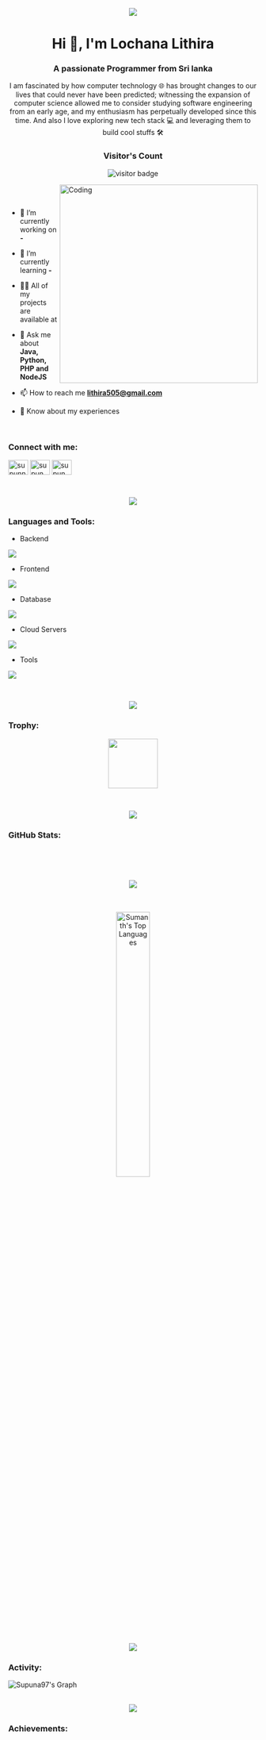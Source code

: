 <p align="center">
 <a href="https://github.com/CodeWhiteWeb/CodeWhiteWeb">
  <img src="https://readme-typing-svg.herokuapp.com?color=%2300FF00&center=true&vCenter=true&lines=Hi+%2C+welcome+to+my+Github+Profile&speed=40">
</a>
</p>

<h1 align="center">Hi 👋, I'm Lochana Lithira</h1>
<h3 align="center">A passionate Programmer from Sri lanka</h3>
<p align="center">I am fascinated by how computer technology 🌐 has brought changes to our lives that could never have been predicted; witnessing the expansion of computer science allowed me to consider studying software engineering from an early age, and my enthusiasm has perpetually developed since this time. And also I love exploring new tech stack 💻 and leveraging them to build cool stuffs 🛠️</p>

<h3 align="center"><b>Visitor's Count</b></h3>
<p align="center"><img src="https://profile-counter.glitch.me/%7BLochanaLithira%7D/count.svg" alt="visitor badge"/></p>

<img align="right" alt="Coding" width="400" src="https://user-images.githubusercontent.com/74038190/229223263-cf2e4b07-2615-4f87-9c38-e37600f8381a.gif">
<br><br>

- 🔭 I’m currently working on **-**

- 🌱 I’m currently learning **-**

- 👨‍💻 All of my projects are available at <!--[supun's workspace](http://supun.traditionalme.life) -->

- 💬 Ask me about **Java, Python, PHP and NodeJS**

- 📫 How to reach me **lithira505@gmail.com**

- 📄 Know about my experiences <!--[my experiences](http://supun.traditionalme.life/#resume) -->

<br>
<h3 align="left">Connect with me:</h3>
<p align="left">
<a href="https://linkedin.com/in/lochana-lithira-202528343" target="blank"><img align="center" src="https://raw.githubusercontent.com/rahuldkjain/github-profile-readme-generator/master/src/images/icons/Social/linked-in-alt.svg" alt="supunnanayakkara" height="30" width="40" /></a>
<!--<a href="https://stackoverflow.com/users/9565088/supun-nanayakkara" target="blank"><img align="center" src="https://raw.githubusercontent.com/rahuldkjain/github-profile-readme-generator/master/src/images/icons/Social/stack-overflow.svg" alt="supun-nanayakkara" height="30" width="40" /></a>-->
<a href="https://www.facebook.com/profile.php?id=100010551151142&mibextid=ZbWKwL" target="blank"><img align="center" src="https://raw.githubusercontent.com/rahuldkjain/github-profile-readme-generator/master/src/images/icons/Social/facebook.svg" alt="supun.nanayakkaraii" height="30" width="40" /></a>
<a href="https://www.instagram.com/lochana_lithira/" target="blank"><img align="center" src="https://raw.githubusercontent.com/rahuldkjain/github-profile-readme-generator/master/src/images/icons/Social/instagram.svg" alt="supun___lk" height="30" width="40" /></a>
<!--<a href="https://www.youtube.com/@supunnanayakkara" target="blank"><img align="center" src="https://raw.githubusercontent.com/rahuldkjain/github-profile-readme-generator/master/src/images/icons/Social/youtube.svg" alt="supun nanayakkara" height="30" width="40" /></a>-->
</p>
<br>


<p  align="center">
<img src="https://user-images.githubusercontent.com/73097560/115834477-dbab4500-a447-11eb-908a-139a6edaec5c.gif"> 

<h3 align="left">Languages and Tools:</h3>

- Backend
<p align="left">
  <a href="https://skillicons.dev">
    <img src="https://skillicons.dev/icons?i=php,java,nodejs,py,express" />
  </a>
</p>

- Frontend
<p align="left">
  <a href="https://skillicons.dev">
    <img src="https://skillicons.dev/icons?i=ts,js,react,nextjs,redux,tailwind,materialui" />
  </a>
</p>

- Database
<p align="left">
  <a href="https://skillicons.dev">
    <img src="https://skillicons.dev/icons?i=mongodb,mysql" />
  </a>
</p>

- Cloud Servers
<p align="left">
  <a href="https://skillicons.dev">
    <img src="https://skillicons.dev/icons?i=firebase" />
  </a>
</p>

- Tools
<p align="left">
  <a href="https://skillicons.dev">
    <img src="https://skillicons.dev/icons?i=git,github,figma,idea,vscode,postman,linux" />
  </a>
</p>

<br/>

<p  align="center">
<img src="https://user-images.githubusercontent.com/73097560/115834477-dbab4500-a447-11eb-908a-139a6edaec5c.gif"> 

<h3 align="left">Trophy:</h3>

<p align="center">
<img src="https://media.tenor.com/0ENB5HuTH0gAAAAi/trophy-beker.gif"  width="100px" height="100px"></p>
  
<!-- <div align="center">
<img src="https://github-profile-trophy.vercel.app/?username=LochanaLithira&theme=matrix&no-bg=true&no-frame=true&row=1&column=4&title=MultiLanguage,Commits,PullRequest,Reviews">
 </div>

<div align="center">
<img src="https://github-profile-trophy.vercel.app/?username=LochanaLithira&theme=matrix&no-bg=true&no-frame=true&row=1&column=4&title=Repositories,Organizations,Stars,Followers">
 </div>
 <br><br> -->
<br/>
 <p  align="center">
<img src="https://user-images.githubusercontent.com/73097560/115834477-dbab4500-a447-11eb-908a-139a6edaec5c.gif"> 


<h3 align="left">GitHub Stats:</h3>
<div align="center">
<br>
 
 

<br>
<br>
 
![](https://github-readme-stats.vercel.app/api?username=LochanaLithira&theme=chartreuse-dark&hide_border=false&include_all_commits=true&count_private=true)<br/>

<br>
<br>
<img src="https://github-readme-stats.sumanth-talluri.vercel.app/api/top-langs/?username=LochanaLithira&show_icons=true&hide_border=true&theme=chartreuse-dark" width="37%" alt="Sumanth's Top Languages">

</div>
<br/>

<p  align="center">
<img src="https://user-images.githubusercontent.com/73097560/115834477-dbab4500-a447-11eb-908a-139a6edaec5c.gif"> 


<h3 align="left">Activity:</h3>

![Supuna97's Graph](https://github-readme-activity-graph.vercel.app/graph?username=LochanaLithira&custom_title=Lochana's%20GitHub%20Activity%20Graph&bg_color=0D1117&color=00FF00&line=00FF00&point=00FF00&area_color=FFFFFF&title_color=FFFFFF&area=true)
<br>
<br>
<p  align="center">
<img src="https://user-images.githubusercontent.com/73097560/115834477-dbab4500-a447-11eb-908a-139a6edaec5c.gif"> 

<br>

<h3 align="left">Achievements:</h3>

<!--[![An image of @supuna97's Holopin badges, which is a link to view their full Holopin profile](https://holopin.me/supuna97)](https://holopin.io/@supuna97)
<br><br><br>

<img src="https://i.imgur.com/dBaSKWF.gif" height="20" width="100%">

<img src="https://media.giphy.com/media/LnQjpWaON8nhr21vNW/giphy.gif" width="60"> <em><b>I love connecting with different people</b> so if you want to say <b>hi, I'll be happy to meet you more!</b> :)</em>

<br>
<p align="right" > Created with 🧡 by <a href="http://supun.traditionalme.life">Supun Nanayakkara</a></p>

-->



